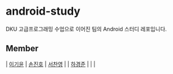 # android-study
DKU 고급프로그래밍 수업으로 이어진 팀의 Android 스터디 레포입니다.



## Member

| [이기윤](https://github.com/chchaeun)    | [손진호](https://github.com/ho991217)  |  [서찬영](https://github.com/Jun-Jinu)   |
| [하경준](https://github.com/chchaeun)    |                                          |                                      |
